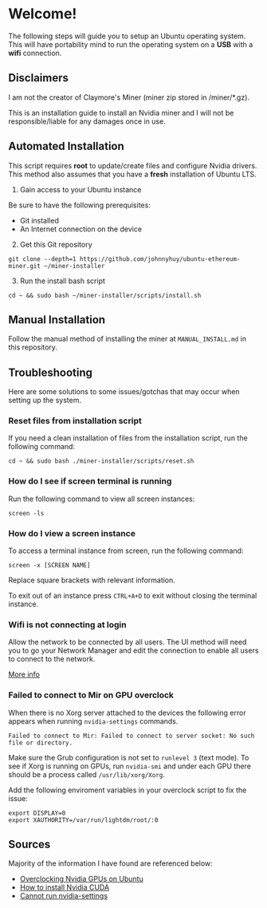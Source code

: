 # Welcome!
The following steps will guide you to setup an Ubuntu operating system. This will have portability mind to run the operating system on a **USB** with a **wifi** connection.

## Disclaimers

I am not the creator of Claymore's Miner (miner zip stored in /miner/*.gz).

This is an installation guide to install an Nvidia miner and I will not be responsible/liable for any damages once in use.

## Automated Installation

This script requires **root** to update/create files and configure Nvidia drivers. This method also assumes that you have a **fresh** installation of Ubuntu LTS.

1. Gain access to your Ubuntu instance

Be sure to have the following prerequisites:

- Git installed
- An Internet connection on the device

2. Get this Git repository

```
git clone --depth=1 https://github.com/johnnyhuy/ubuntu-ethereum-miner.git ~/miner-installer
```

3. Run the install bash script

```
cd ~ && sudo bash ~/miner-installer/scripts/install.sh
```

## Manual Installation

Follow the manual method of installing the miner at `MANUAL_INSTALL.md` in this repository.

## Troubleshooting

Here are some solutions to some issues/gotchas that may occur when setting up the system.

### Reset files from installation script

If you need a clean installation of files from the installation script, run the following command:

```shell
cd ~ && sudo bash ./miner-installer/scripts/reset.sh
```

### How do I see if screen terminal is running

Run the following command to view all screen instances:

```shell
screen -ls
```

### How do I view a screen instance

To access a terminal instance from screen, run the following command:

```shell
screen -x [SCREEN NAME]
```

Replace square brackets with relevant information.

To exit out of an instance press `CTRL+A+D` to exit without closing the terminal instance.

### Wifi is not connecting at login

Allow the network to be connected by all users. The UI method will need you to go your Network Manager and edit the connection to enable all users to connect to the network.

[More info](https://askubuntu.com/questions/16376/connect-to-network-before-user-login)

### Failed to connect to Mir on GPU overclock

When there is no Xorg server attached to the devices the following error appears when running `nvidia-settings` commands.

```shell
Failed to connect to Mir: Failed to connect to server socket: No such file or directory.
```

Make sure the Grub configuration is not set to `runlevel 3` (text mode). To see if Xorg is running on GPUs, run `nvidia-smi` and under each GPU there should be a process called `/usr/lib/xorg/Xorg`.

Add the following enviroment variables in your overclock script to fix the issue:

```shell
export DISPLAY=0
export XAUTHORITY=/var/run/lightdm/root/:0
```

## Sources

Majority of the information I have found are referenced below:

- [Overclocking Nvidia GPUs on Ubuntu](https://noobminer.xyz/overclocking-multiple-nvidia-graphics-card-linux/)
- [How to install Nvidia CUDA](https://askubuntu.com/questions/799184/how-can-i-install-cuda-on-ubuntu-16-04)
- [Cannot run nvidia-settings](https://askubuntu.com/questions/925368/cannot-run-nvidia-settings/937204)
